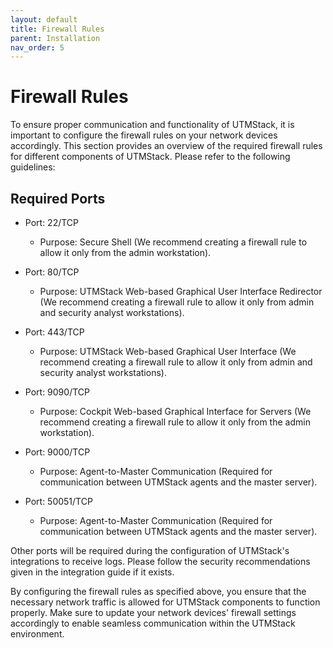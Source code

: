 ```yaml
---
layout: default
title: Firewall Rules
parent: Installation
nav_order: 5
---
```



# Firewall Rules

To ensure proper communication and functionality of UTMStack, it is important to configure the firewall rules on your network devices accordingly. This section provides an overview of the required firewall rules for different components of UTMStack. Please refer to the following guidelines:

## Required Ports

- Port: 22/TCP
  - Purpose: Secure Shell (We recommend creating a firewall rule to allow it only from the admin workstation).

- Port: 80/TCP
  - Purpose: UTMStack Web-based Graphical User Interface Redirector (We recommend creating a firewall rule to allow it only from admin and security analyst workstations).

- Port: 443/TCP
  - Purpose: UTMStack Web-based Graphical User Interface (We recommend creating a firewall rule to allow it only from admin and security analyst workstations).

- Port: 9090/TCP
  - Purpose: Cockpit Web-based Graphical Interface for Servers (We recommend creating a firewall rule to allow it only from the admin workstation).

- Port: 9000/TCP
  - Purpose: Agent-to-Master Communication (Required for communication between UTMStack agents and the master server).

- Port: 50051/TCP
  - Purpose: Agent-to-Master Communication (Required for communication between UTMStack agents and the master server).

Other ports will be required during the configuration of UTMStack's integrations to receive logs. Please follow the security recommendations given in the integration guide if it exists.

By configuring the firewall rules as specified above, you ensure that the necessary network traffic is allowed for UTMStack components to function properly. Make sure to update your network devices' firewall settings accordingly to enable seamless communication within the UTMStack environment.
